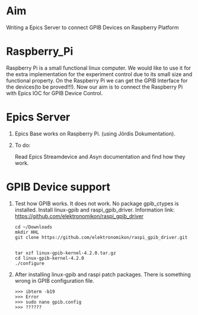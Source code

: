 # Aim
Writing a Epics Server to connect GPIB Devices on Raspberry Platform 

# Raspberry_Pi
Raspberry Pi is a small functional linux computer. We would like to use it for the extra implementation for the experiment control due to its small size and functional property. On the Raspberry Pi we can get the GPIB Interface for the devices(to be proved!!!). Now our aim is to connect the Raspberry Pi with Epics IOC for GPIB Device Control.


# Epics Server 
1. Epics Base works on Raspberry Pi. (using Jördis Dokumentation).

2. To do: 

   Read Epics Streamdevice and Asyn documentation and find how they work. 
   
# GPIB Device support
1. Test how GPIB works. It does not work. No package gpib_ctypes is installed. 
      Install linux-gpib and raspi_gpib_driver. Information link: https://github.com/elektronomikon/raspi_gpib_driver

      
       cd ~/Downloads
       mkdir HHL
       git clone https://github.com/elektronomikon/raspi_gpib_driver.git


       tar xzf linux-gpib-kernel-4.2.0.tar.gz
       cd linux-gpib-kernel-4.2.0
       ./configure
       
2. After installing linux-gpib and raspi patch packages. There is something wrong in GPIB configuration file. 
       
       >>> ibterm -b19
       >>> Error
       >>> sudo nano gpib.config
       >>> ??????
            
